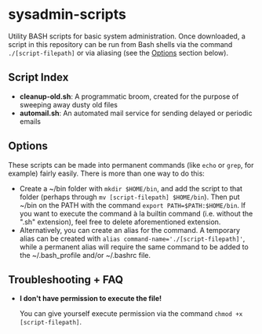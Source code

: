# sysadmin-scripts
Utility BASH scripts for basic system administration. Once downloaded, a script in this repository can be run from Bash shells via the command `./[script-filepath]` or via aliasing (see the [Options](#options) section below).

## Script Index
- **cleanup-old.sh**: A programmatic broom, created for the purpose of sweeping away dusty old files
- **automail.sh**: An automated mail service for sending delayed or periodic emails

## Options
These scripts can be made into permanent commands (like `echo` or `grep`, for example) fairly easily. There is more than one way to do this:

- Create a ~/bin folder with `mkdir $HOME/bin`, and add the script to that folder (perhaps through `mv [script-filepath] $HOME/bin`). Then put ~/bin on the PATH with the command `export PATH=$PATH:$HOME/bin`. If you want to execute the command à la builtin command (i.e. without the ".sh" extension), feel free to delete aforementioned extension.
- Alternatively, you can create an alias for the command. A temporary alias can be created with `alias command-name='./[script-filepath]'`, while a permanent alias will require the same command to be added to the ~/.bash_profile and/or ~/.bashrc file.

##  Troubleshooting + FAQ
- **I don't have permission to execute the file!** 
   
   You can give yourself execute permission via the command `chmod +x [script-filepath]`.
